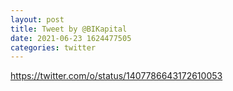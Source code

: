 ```yaml
--- 
layout: post 
title: Tweet by @BIKapital 
date: 2021-06-23 1624477505 
categories: twitter 
--- 
```

https://twitter.com/o/status/1407786643172610053